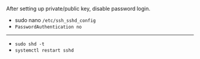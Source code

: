 After setting up private/public key, disable password login.

- sudo nano `/etc/ssh_sshd_config`
- `PasswordAuthentication no`
___
- `sudo shd -t`
- `systemctl restart sshd`
